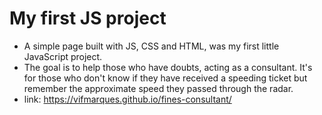 # My first JS project

+ A simple page built with JS, CSS and HTML, was my first little JavaScript project.
+ The goal is to help those who have doubts, acting as a consultant. It's for those who don't know if they have received a speeding ticket but remember the approximate speed they passed through the radar.
+ link: https://vifmarques.github.io/fines-consultant/


